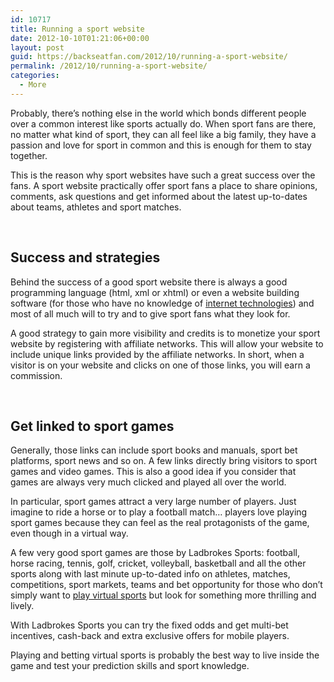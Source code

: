 ```yaml
---
id: 10717
title: Running a sport website
date: 2012-10-10T01:21:06+00:00
layout: post
guid: https://backseatfan.com/2012/10/running-a-sport-website/
permalink: /2012/10/running-a-sport-website/
categories:
  - More
---
```


<div class="entry">
  <p>
    Probably, there&rsquo;s nothing else in the world which bonds different people over a common interest like sports actually do. When sport fans are there, no matter what kind of sport, they can all feel like a big family, they have a passion and love for sport in common and this is enough for them to stay together.
  </p>

  <p>
    This is the reason why sport websites have such a great success over the fans. A sport website practically offer sport fans a place to share opinions, comments, ask questions and get informed about the latest up-to-dates about teams, athletes and sport matches.
  </p>

  <p>
    &nbsp;
  </p>

  <h2>
    Success and strategies
  </h2>

  <p>
    Behind the success of a good sport website there is always a good programming language (html, xml or xhtml) or even a website building software (for those who have no knowledge of <a href="https://www.whitehouse.gov/sites/default/files/omb/egov/digital-government/digital-government.html">internet technologies</a>) and most of all much will to try and to give sport fans what they look for.
  </p>

  <p>
    A good strategy to gain more visibility and credits is to monetize your sport website by registering with affiliate networks. This will allow your website to include unique links provided by the affiliate networks. In short, when a visitor is on your website and clicks on one of those links, you will earn a commission.
  </p>

  <p>
    &nbsp;
  </p>

  <h2>
    Get linked to sport games
  </h2>

  <p>
    Generally, those links can include sport books and manuals, sport bet platforms, sport news and so on. A few links directly bring visitors to sport games and video games. This is also a good idea if you consider that games are always very much clicked and played all over the world.
  </p>

  <p>
    In particular, sport games attract a very large number of players. Just imagine to ride a horse or to play a football match&hellip; players love playing sport games because they can feel as the real protagonists of the game, even though in a virtual way.
  </p>

  <p>
    A few very good sport games are those by Ladbrokes Sports: football, horse racing, tennis, golf, cricket, volleyball, basketball and all the other sports along with last minute up-to-dated info on athletes, matches, competitions, sport markets, teams and bet opportunity for those who don&rsquo;t simply want to <a href="http://games.ladbrokes.com/en/games/virtual-sports">play virtual sports</a> but look for something more thrilling and lively.
  </p>

  <p>
    With Ladbrokes Sports you can try the fixed odds and get multi-bet incentives, cash-back and extra exclusive offers for mobile players.
  </p>

  <p>
    Playing and betting virtual sports is probably the best way to live inside the game and test your prediction skills and sport knowledge.
  </p>

  <p>
    <img alt="" src="http://content.adzz.comhttps://encrypted-tbn3.gstatic.com/images?q=tbn:ANd9GcRUb4syiAj5XgjtZOKy8la2quGZRTI_f7hyTJUqptOQCf8R9pBN" />
  </p>

  <p>
    &nbsp;
  </p>
</div>
